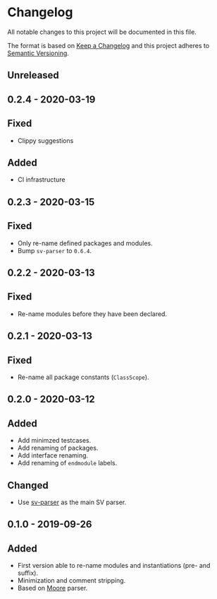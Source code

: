 # Changelog
All notable changes to this project will be documented in this file.

The format is based on [Keep a Changelog](http://keepachangelog.com/en/1.0.0/)
and this project adheres to [Semantic Versioning](http://semver.org/spec/v2.0.0.html).

## Unreleased

## 0.2.4 - 2020-03-19
## Fixed
- Clippy suggestions
## Added
- CI infrastructure

## 0.2.3 - 2020-03-15
## Fixed
- Only re-name defined packages and modules.
- Bump `sv-parser` to `0.6.4`.

## 0.2.2 - 2020-03-13
## Fixed
- Re-name modules before they have been declared.

## 0.2.1 - 2020-03-13
## Fixed
- Re-name all package constants (`ClassScope`).

## 0.2.0 - 2020-03-12
## Added
- Add minimzed testcases.
- Add renaming of packages.
- Add interface renaming.
- Add renaming of `endmodule` labels.

## Changed
- Use [sv-parser](https://github.com/dalance/sv-parser) as the main SV parser.

## 0.1.0 - 2019-09-26
## Added
- First version able to re-name modules and instantiations (pre- and suffix).
- Minimization and comment stripping.
- Based on [Moore](https://github.com/fabianschuiki/moore) parser.
